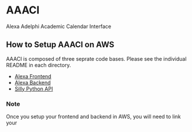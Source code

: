 # AAACI
Alexa Adelphi Academic Calendar Interface

## How to Setup AAACI on AWS
AAACI is composed of three seprate code bases. Please see the individual README in each directory.
- [Alexa Frontend](https://github.com/brianseidl/aaaci/frontend#frontend)
- [Alexa Backend](https://github.com/brianseidl/aaaci/backend#backend)
- [Silly Python API](https://github.com/brianseidl/aaaci/silly-python#silly-python)

### Note
Once you setup your frontend and backend in AWS, you will need to link your 